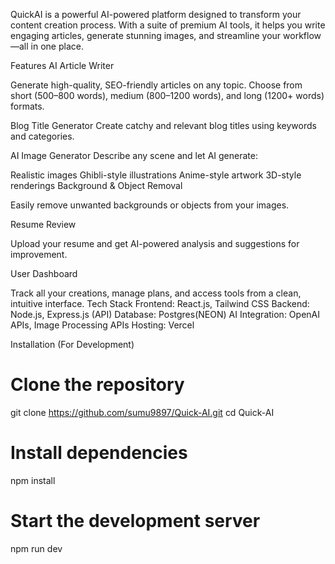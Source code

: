 QuickAI is a powerful AI-powered platform designed to transform your content creation process. With a suite of premium AI tools, it helps you write engaging articles, generate stunning images, and streamline your workflow—all in one place.

Features
AI Article Writer

Generate high-quality, SEO-friendly articles on any topic.
Choose from short (500–800 words), medium (800–1200 words), and long (1200+ words) formats.

Blog Title Generator
  Create catchy and relevant blog titles using keywords and categories.
  
AI Image Generator
  Describe any scene and let AI generate:

Realistic images
  Ghibli-style illustrations
  Anime-style artwork
  3D-style renderings
  Background & Object Removal

Easily remove unwanted backgrounds or objects from your images.

Resume Review

Upload your resume and get AI-powered analysis and suggestions for improvement.

User Dashboard

Track all your creations, manage plans, and access tools from a clean, intuitive interface.
Tech Stack
Frontend: React.js, Tailwind CSS
Backend: Node.js, Express.js (API)
Database: Postgres(NEON)
AI Integration: OpenAI APIs, Image Processing APIs
Hosting: Vercel

Installation (For Development)
# Clone the repository
git clone https://github.com/sumu9897/Quick-AI.git
cd Quick-AI

# Install dependencies
npm install

# Start the development server
npm run dev
